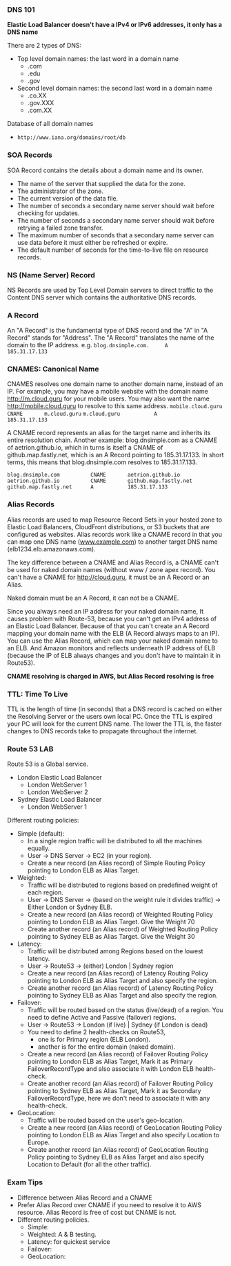 ### DNS 101 ###
**Elastic Load Balancer doesn't have a IPv4 or IPv6 addresses, it only has a DNS name**

There are 2 types of DNS:
- Top level domain names: the last word in a domain name
    - .com
    - .edu
    - .gov
- Second level domain names: the second last word in a domain name
    - .co.XX
    - .gov.XXX
    - .com.XX

Database of all domain names
* `http://www.iana.org/domains/root/db`


### SOA Records ###
SOA Record contains the details about a domain name and its owner.
- The name of the server that supplied the data for the zone.
- The administrator of the zone.
- The current version of the data file.
- The number of seconds a secondary name server should wait before checking for updates.
- The number of seconds a secondary name server should wait before retrying a failed zone transfer.
- The maximum number of seconds that a secondary name server can use data before it must either be refreshed or expire.
- The default number of seconds for the time-to-live file on resource records.


### NS (Name Server) Record ###
NS Records are used by Top Level Domain servers to direct traffic to the Content DNS server which contains the authoritative DNS records.


### A Record ###
An "A Record" is the fundamental type of DNS record and the "A" in "A Record" stands for "Address".
The "A Record" translates the name of the domain to the IP address.
    e.g. `blog.dnsimple.com.     A       185.31.17.133`


### CNAMES: Canonical Name ###
CNAMES resolves one domain name to another domain name, instead of an IP.
For example, you may have a mobile website with the domain name http://m.cloud.guru for your mobile users. You may also want the name http://mobile.cloud.guru to resolve to this same address.
`mobile.cloud.guru      CNAME       m.cloud.guru`
`m.cloud.guru           A           185.31.17.133`

A CNAME record represents an alias for the target name and inherits its entire resolution chain.
Another example: blog.dnsimple.com as a CNAME of aetrion.github.io, which in turns is itself a CNAME of github.map.fastly.net, which is an A Record pointing to 185.31.17.133. In short terms, this means that blog.dnsimple.com resolves to 185.31.17.133.

`blog.dnsimple.com          CNAME       aetrion.github.io`
`aetrion.github.io          CNAME       github.map.fastly.net`
`github.map.fastly.net      A           185.31.17.133`


### Alias Records ###
Alias records are used to map Resource Record Sets in your hosted zone to Elastic Load Balancers, CloudFront distributions, or S3 buckets that are configured as websites.
Alias records work like a CNAME record in that you can map one DNS name (www.example.com) to another target DNS name (elb1234.elb.amazonaws.com).

The key difference between a CNAME and Alias Record is, a CNAME can't be used for naked domain names (without www / zone apex record). You can't have a CNAME for http://cloud.guru, it must be an A Record or an Alias.

Naked domain must be an A Record, it can not be a CNAME.

Since you always need an IP address for your naked domain name, It causes problem with Route-53, because you can't get an IPv4 address of an Elastic Load Balancer. Because of that you can't create an A Record mapping your domain name with the ELB (A Record always maps to an IP). You can use the Alias Record, which can map your naked domain name to an ELB. And Amazon monitors and reflects underneath IP address of ELB (because the IP of ELB always changes and you don't have to maintain it in Route53).

**CNAME resolving is charged in AWS, but Alias Record resolving is free**


### TTL: Time To Live ###
TTL is the length of time (in seconds) that a DNS record is cached on either the Resolving Server or the users own local PC. Once the TTL is expired your PC will look for the current DNS name. The lower the TTL is, the faster changes to DNS records take to propagate throughout the internet.



### Route 53 LAB ###
Route 53 is a Global service.

- London Elastic Load Balancer
    - London WebServer 1
    - London WebServer 2
- Sydney Elastic Load Balancer
    - London WebServer 1

Different routing policies:
- Simple (default):
    - In a single region traffic will be distributed to all the machines equally.
    - User -> DNS Server -> EC2 (in your region).
    - Create a new record (an Alias record) of Simple Routing Policy pointing to London ELB as Alias Target.
- Weighted:
    - Traffic will be distributed to regions based on predefined weight of each region.
    - User -> DNS Server -> (based on the weight rule it divides traffic) -> Either London or Sydney ELB.
    - Create a new   record (an Alias record) of Weighted Routing Policy pointing to London ELB as Alias Target. Give the Weight 70
    - Create another record (an Alias record) of Weighted Routing Policy pointing to Sydney ELB as Alias Target. Give the Weight 30
- Latency:
    - Traffic will be distributed among Regions based on the lowest latency.
    - User -> Route53 -> (either) London | Sydney region
    - Create a new   record (an Alias record) of Latency Routing Policy pointing to London ELB as Alias Target and also specify the region.
    - Create another record (an Alias record) of Latency Routing Policy pointing to Sydney ELB as Alias Target and also specify the region.
- Failover:
    - Traffic will be routed based on the status (live/dead) of a region. You need to define Active and Passive (failover) regions.
    - User -> Route53 -> London (if live) | Sydney (if London is dead)
    - You need to define 2 health-checks on Route53,
        - one is for Primary region (ELB London).
        - another is for the entire domain (naked domain).
    - Create a new   record (an Alias record) of Failover Routing Policy pointing to London ELB as Alias Target, Mark it as Primary   FailoverRecordType and also associate it with London ELB health-check.
    - Create another record (an Alias record) of Failover Routing Policy pointing to Sydney ELB as Alias Target, Mark it as Secondary FailoverRecordType, here we don't need to associate it with any health-check.
- GeoLocation:
    - Traffic will be routed based on the user's geo-location.
    - Create a new   record (an Alias record) of GeoLocation Routing Policy pointing to London ELB as Alias Target and also specify Location to Europe.
    - Create another record (an Alias record) of GeoLocation Routing Policy pointing to Sydney ELB as Alias Target and also specify Location to Default (for all the other traffic).


### Exam Tips ###
- Difference between Alias Record and a CNAME
- Prefer Alias Record over CNAME if you need to resolve it to AWS resource. Alias Record is free of cost but CNAME is not.
- Different routing policies.
    - Simple:
    - Weighted: A & B testing.
    - Latency: for quickest service
    - Failover:
    - GeoLocation:
